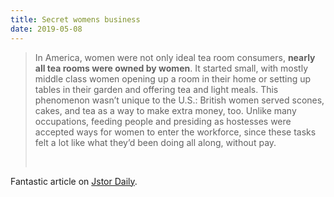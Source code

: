 ```yaml
---
title: Secret womens business
date: 2019-05-08
---
```


<!--kg-card-begin: html--><blockquote><p>In America, women were not only ideal tea room consumers, <strong>nearly all tea rooms were owned by women</strong>. It started small, with mostly middle class women opening up a room in their home or setting up tables in their garden and offering tea and light meals. This phenomenon wasn’t unique to the U.S.: British women served scones, cakes, and tea as a way to make extra money, too. Unlike many occupations, feeding people and presiding as hostesses were accepted ways for women to enter the workforce, since these tasks felt a lot like what they’d been doing all along, without pay.</p><br></blockquote>
<p>Fantastic article on <a href="https://daily.jstor.org/the-top-secret-feminist-history-of-tea-rooms/" target="_blank" rel="noopener noreferrer">Jstor Daily</a>.</p><br>
<p>&nbsp;</p><br>
<!--kg-card-end: html-->